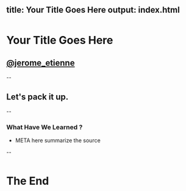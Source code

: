 title: Your Title Goes Here
output: index.html
--

<style>.slide-content{width: 1024px;}</style>
<style>.slide-content code {font-size:150%;}</style>
<style>h1 {margin-top:50px;}</style>
<base target='_blank'/>

# Your Title Goes Here

## <a href='http://twitter.com/jerome_etienne'>@jerome_etienne</a>

--

## Let's pack it up.

--

### What Have We Learned ?

* META here summarize the source 

--

# The End




  
  



  


